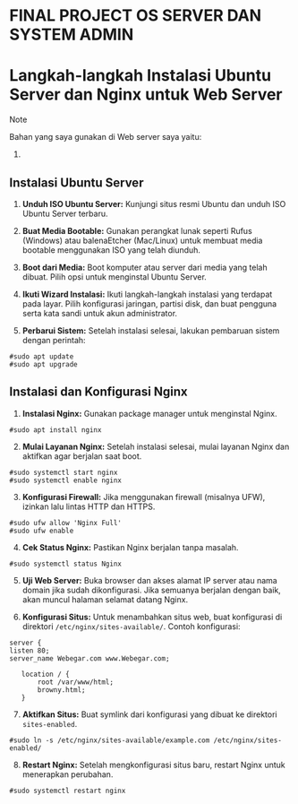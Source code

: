 # FINAL PROJECT OS SERVER DAN SYSTEM ADMIN

# Langkah-langkah Instalasi Ubuntu Server dan Nginx untuk Web Server

>[!NOTE]
>Bahan yang saya gunakan di Web server saya yaitu:
>
>1.

## Instalasi Ubuntu Server

1. **Unduh ISO Ubuntu Server:** Kunjungi situs resmi Ubuntu dan unduh ISO Ubuntu Server terbaru.

2. **Buat Media Bootable:** Gunakan perangkat lunak seperti Rufus (Windows) atau balenaEtcher (Mac/Linux) untuk membuat media bootable menggunakan ISO yang telah diunduh.

3. **Boot dari Media:** Boot komputer atau server dari media yang telah dibuat. Pilih opsi untuk menginstal Ubuntu Server.

4. **Ikuti Wizard Instalasi:** Ikuti langkah-langkah instalasi yang terdapat pada layar. Pilih konfigurasi jaringan, partisi disk, dan buat pengguna serta kata sandi untuk akun administrator.

5. **Perbarui Sistem:** Setelah instalasi selesai, lakukan pembaruan sistem dengan perintah:
```
#sudo apt update
#sudo apt upgrade
```
   

## Instalasi dan Konfigurasi Nginx

1. **Instalasi Nginx:** Gunakan package manager untuk menginstal Nginx.
```
#sudo apt install nginx
```

2. **Mulai Layanan Nginx:** Setelah instalasi selesai, mulai layanan Nginx dan aktifkan agar berjalan saat boot.
```
#sudo systemctl start nginx
#sudo systemctl enable nginx
```

3. **Konfigurasi Firewall:** Jika menggunakan firewall (misalnya UFW), izinkan lalu lintas HTTP dan HTTPS.
```
#sudo ufw allow 'Nginx Full'
#sudo ufw enable
```

4. **Cek Status Nginx:** Pastikan Nginx berjalan tanpa masalah.
```
#sudo systemctl status Nginx
```
5. **Uji Web Server:** Buka browser dan akses alamat IP server atau nama domain jika sudah dikonfigurasi. Jika semuanya berjalan dengan baik, akan muncul halaman selamat datang Nginx.

6. **Konfigurasi Situs:** Untuk menambahkan situs web, buat konfigurasi di direktori `/etc/nginx/sites-available/`. Contoh konfigurasi:
```
server {
listen 80;
server_name Webegar.com www.Webegar.com;
```
```
   location / {
       root /var/www/html;
       browny.html;
   }

```

7. **Aktifkan Situs:** Buat symlink dari konfigurasi yang dibuat ke direktori `sites-enabled`.
```
#sudo ln -s /etc/nginx/sites-available/example.com /etc/nginx/sites-enabled/
```

8. **Restart Nginx:** Setelah mengkonfigurasi situs baru, restart Nginx untuk menerapkan perubahan.
```
#sudo systemctl restart nginx
```
